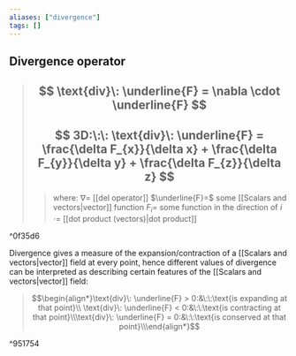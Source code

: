 ```yaml
---
aliases: ["divergence"]
tags: []
---
```


## Divergence operator


> ## $$ \text{div}\: \underline{F} = \nabla \cdot \underline{F} $$ 
> ## $$ 3D:\:\: \text{div}\: \underline{F} =   \frac{\delta F_{x}}{\delta x}  +   \frac{\delta F_{y}}{\delta y} +   \frac{\delta F_{z}}{\delta z}  $$
>> where:
>> $\nabla=$ [[del operator]]
>> $\underline{F}=$ some [[Scalars and vectors|vector]] function
>> $F_{i}=$ some function in the direction of $i$
>> $\cdot=$ [[dot product (vectors)|dot product]]

^0f35d6

Divergence gives a measure of the expansion/contraction of a [[Scalars and vectors|vector]] field at every point, hence different values of divergence can be interpreted as describing certain features of the [[Scalars and vectors|vector]] field:

> $$\begin{align*}\text{div}\: \underline{F} > 0:&\:\:\text{is expanding at that point}\\ \text{div}\: \underline{F} < 0:&\:\:\text{is contracting at that point}\\\text{div}\: \underline{F} = 0:&\:\:\text{is conserved at that point}\\\end{align*}$$

^951754

